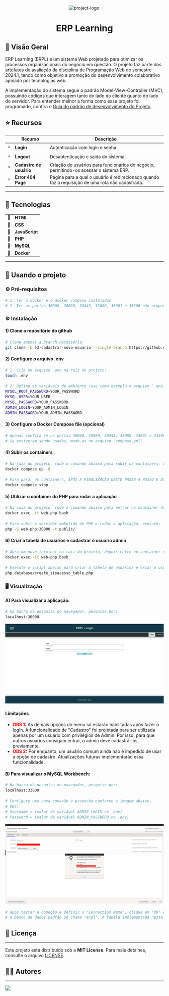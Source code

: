 <div style="display: flex; justify-content: center">
  <img src="https://img.icons8.com/?size=512&id=55494&format=png" width="100" alt="project-logo">
</div>
<h1 style="text-align: center;"> ERP Learning </h1>

## 📍 Visão Geral

ERP Learning (ERPL) é um sistema Web projetado para otimizar os processos organizacionais do negócio em questão. O projeto faz parte dos artefatos de avaliação da disciplina de Programação Web do semestre 2024.1, tendo como objetivo a promoção do desenvolvimento colaborativo apoiado por tecnologias web.

A implementação do sistema segue o padrão Model-View-Controller (MVC), possuindo códigos que interagem tanto do lado do cliente quanto do lado do servidor. Para entender melhor a forma como esse projeto foi programado, confira o [Guia do padrão de desenvolvimento do Projeto](./docs/project-operation/README.md).



## ⭐ Recursos

|    |   Recurso         | Descrição |
|----|-------------------|---------------------------------------------------------------|
| ⭐  | **Login**  | Autenticação com login e senha. |
| ⭐ | **Logout**    | Desautenticação e saída do sistema. |
| ⭐| **Cadastro de usuário**  | Criação de usuários para funcionários do negócio, permitindo-os acessar o sistema ERP. |
| ⭐| **Error 404 Page**  | Página para a qual o usuário é redirecionado quando faz a requisição de uma rota não cadastrada. |
---

## 🧩 Tecnologias

|    |          | 
|----|-------------------|
| 🧩 | **HTML**  | 
| 🧩 | **CSS**  | 
| 🧩 | **JavaScript**  | 
| 🧩 | **PHP**    |
| 🧩 | **MySQL**  |
| 🧩 | **Docker**  | 
---

## 🚀 Usando o projeto

### ⚙️ Pré-requisitos

```bash
# 1. Ter o docker e o docker compose instalados
# 2. Ter as portas 30000, 30080, 30443, 33000, 33001 e 33306 não ocupadas
```

### ⚙️ Instalação

<h4>1) Clone o repositório do github</h4>

```bash
# Clone apenas a branch necessária:
git clone -b 53-cadastrar-novo-usuario --single-branch https://github.com/mobdev-ufopa/erpl
```

<h4>2) Configure o arquivo .env</h4>

```bash
# 1. Crie um arquivo .env na raíz do projeto:
touch .env

# 2. Defina as variáveis de ambiente (use como exemplo o arquivo ".env.example"):
MYSQL_ROOT_PASSWORD=YOUR_PASSWORD
MYSQL_USER=YOUR_USER
MYSQL_PASSWORD=YOUR_PASSWORD
ADMIN_LOGIN=YOUR_ADMIN_LOGIN
ADMIN_PASSWORD=YOUR_ADMIN_PASSWORD
```

<h4>3) Configure o Docker Compose file (opcional)</h4>

```bash
# Apenas confira se as portas 30000, 30080, 30443, 33000, 33001 e 33306 não estão sendo usadas por algumas aplicação em sua máquina.
# Se estiverem sendo usadas, mude-as no arquivo "compose.yml".
```

<h4>4) Subir os containers</h4>

```bash
# Na raíz do projeto, rode o comando abaixo para subir os containers: web-php, web-mysql, web-workbench.
docker compose up -d

# Para parar os containers, APÓS A FINALIZAÇÃO DESTE PASSO A PASSO E DO USO DO SISTEMA, use:
docker compose stop
```

<h4>5) Utilizar o container do PHP para rodar a aplicação</h4>

```bash
# Na raíz do projeto, rode o comando abaixo para entrar no container do PHP:
docker exec -it web-php bash

# Para subir o servidor embutido do PHP e rodar a aplicação, execute:
php -S web-php:30000 -t public/
```

<h4>6) Criar a tabela de usuários e cadastrar o usuário admin</h4>

```bash
# Abra um novo terminal na raíz do projeto, depois entre no container do PHP com o comando:
docker exec -it web-php bash

# Execute o script abaixo para criar a tabela de usuários e criar o usuário admin:
php database/create_sisacesso_table.php
```

### 🖥️ Visualização

<h4>A) Para visualizar a aplicação:</h4>

```bash
# Na barra de pesquisa do navegador, pesquise por:
localhost:30000
```

<div align="center"> 
	<img alt="Tela inicial da aplicação" src="docs/project-operation/tela_login.png">
</div>

#### Limitações

<ul>
    <li><strong style="color: red;">OBS 1:</strong> As demais opções do menu só estarão habilitadas após fazer o login. A funcionalidade de "Cadastro" foi projetada para ser utilizada apenas por um usuário com privilégios de Admin. Por isso, para que outros usuários consigam entrar, o admin deve cadastrá-los previamente.</li>
    <li><strong style="color: red;">OBS 2:</strong> Por enquanto, um usuário comum ainda não é impedido de usar a opção de cadastro. Atualizações futuras implementarão essa funcionalidade.</li>
</ul>

<h4>B) Para visualizar o MySQL Workbench:</h4>

```bash
# Na barra de pesquisa do navegador, pesquise por:
localhost:33000

# Configure uma nova conexão e preencha conforme a imagem abaixo.
# OBS:
# Username = (valor da variável ADMIN_LOGIN no .env)
# Password = (valor da variável ADMIN_PASSWORD no .env)
```

<div align="center"> 
	<img alt="DB Connection configuration" src="docs/project-operation/connection_config.png">
</div>

```bash
# Após testar a coneção e definir o "Connection Name", clique em "OK" e, na tela HOME, entre na conexão criada. 
# O banco de dados padrão se chama "erpl". A tabela implementada nesta branch se chama "sis_acesso".
```

## 📄 Licença

---

Este projeto está distribuído sob a **MIT License**. Para mais detalhes, consulte o arquivo [LICENSE](./LICENSE).

## 🧑‍💻 Autores

---

<a href="https://github.com/florindorian"><img src="https://github.com/florindorian.png" width=100></a>